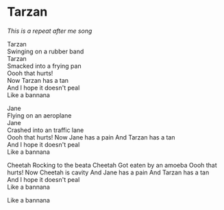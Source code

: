 # Tarzan

*This is a repeat after me song*

Tarzan  
Swinging on a rubber band  
Tarzan  
Smacked into a frying pan  
Oooh that hurts!  
Now Tarzan has a tan  
And I hope it doesn't peal  
Like a bannana  

Jane  
Flying on an aeroplane  
Jane  
Crashed into an traffic lane  
Oooh that hurts!
Now Jane has a pain
And Tarzan has a tan  
And I hope it doesn't peal  
Like a bannana  

Cheetah
Rocking to the beata
Cheetah
Got eaten by an amoeba
Oooh that hurts!
Now Cheetah is cavity
And Jane has a pain
And Tarzan has a tan  
And I hope it doesn't peal  
Like a bannana  

Like a bannana
